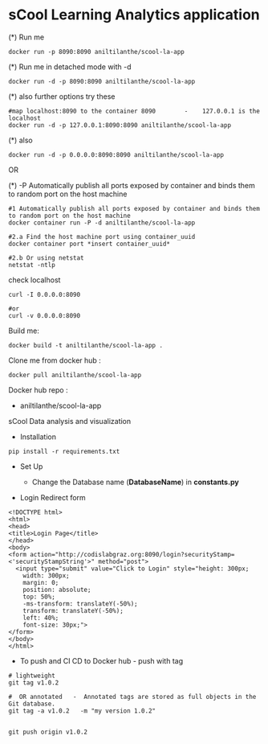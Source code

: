# sCool Learning Analytics application


(*) Run me 

```
docker run -p 8090:8090 aniltilanthe/scool-la-app
```
(*) Run me in detached mode with -d  
```
docker run -d -p 8090:8090 aniltilanthe/scool-la-app
```


(*) also further options try these  

```
#map localhost:8090 to the container 8090        -    127.0.0.1 is the localhost
docker run -d -p 127.0.0.1:8090:8090 aniltilanthe/scool-la-app
```


(*) also   

```
docker run -d -p 0.0.0.0:8090:8090 aniltilanthe/scool-la-app
```


OR

(*) -P Automatically publish all ports exposed by container and binds them to random port on the host machine
```
#1 Automatically publish all ports exposed by container and binds them to random port on the host machine
docker container run -P -d aniltilanthe/scool-la-app

#2.a Find the host machine port using container_uuid
docker container port *insert container_uuid*

#2.b Or using netstat
netstat -ntlp
```

check localhost

```
curl -I 0.0.0.0:8090

#or
curl -v 0.0.0.0:8090
```

Build me: 

```
docker build -t aniltilanthe/scool-la-app .
```

Clone me from docker hub :  

```
docker pull aniltilanthe/scool-la-app
```

Docker hub repo :  

* aniltilanthe/scool-la-app






sCool Data analysis and visualization


* Installation

```
pip install -r requirements.txt
```



* Set Up

  - Change the Database name (**DatabaseName**) in **constants.py**




* Login Redirect form

```
<!DOCTYPE html>
<html>
<head>
<title>Login Page</title>
</head>
<body>
<form action="http://codislabgraz.org:8090/login?securityStamp=<'securityStampString'>" method="post">
  <input type="submit" value="Click to Login" style="height: 300px;
    width: 300px;
    margin: 0;
    position: absolute;
    top: 50%;
    -ms-transform: translateY(-50%);
    transform: translateY(-50%);
    left: 40%;
	font-size: 30px;">
</form>
</body>
</html>
```




* To push and CI CD to Docker hub - push with tag
```
# lightweight
git tag v1.0.2

#  OR annotated   -  Annotated tags are stored as full objects in the Git database.
git tag -a v1.0.2   -m "my version 1.0.2"


git push origin v1.0.2
```
